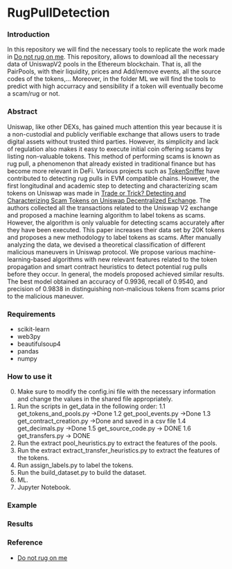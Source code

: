 # RugPullDetection
### Introduction

In this repository we will find the necessary tools to replicate the work made in [Do not rug on me](https://arxiv.org/abs/2201.07220). This repository, allows to download all the necessary data of UniswapV2 pools in the Ethereum blockchain. That is, all the PairPools, with their liquidity, prices and Add/remove events, all the source codes of the tokens,...
Moreover, in the folder ML we will find the tools to predict with high accurracy and sensibility if a token will eventually become a scam/rug or not.

### Abstract

Uniswap, like other DEXs, has gained much attention this year because it is a non-custodial and publicly verifiable exchange that allows users to trade digital assets without trusted third parties. However, its simplicity and lack of regulation also makes it easy to execute initial coin offering scams by listing non-valuable tokens. This method of performing scams is known as rug pull, a phenomenon that already existed in traditional finance but has become more relevant in DeFi. Various projects such as [TokenSniffer](https://tokensniffer.com/) have contributed to detecting rug pulls in EVM compatible chains. However, the first longitudinal and academic step to detecting and characterizing scam tokens on Uniswap was made in [Trade or Trick? Detecting and Characterizing Scam Tokens on Uniswap Decentralized Exchange](https://arxiv.org/pdf/2109.00229.pdf). The authors collected all the transactions related to the Uniswap V2 exchange and proposed a machine learning algorithm to label tokens as scams. However, the algorithm is only valuable for detecting scams accurately after they have been executed. This paper increases their data set by 20K tokens and proposes a new methodology to label tokens as scams. After manually analyzing the data, we devised a theoretical classification of different malicious maneuvers in Uniswap protocol. We propose various machine-learning-based algorithms with new relevant features related to the token propagation and smart contract heuristics to detect potential rug pulls before they occur. In general, the models proposed achieved similar results. The best model obtained an accuracy of 0.9936, recall of 0.9540, and precision of 0.9838 in distinguishing  non-malicious tokens from scams prior to the malicious maneuver.

### Requirements

- scikit-learn
- web3py
- beautifulsoup4
- pandas
- numpy

### How to use it

<!-- As mentioned in the paper, we highly recommend to have access to a full or an archive node to download all the necesary data, and add the endpoint in config.ini. -->

0. Make sure to modify the config.ini file with the necessary information and change the values in the shared file appropriately.
1. Run the scripts in get_data in the following order:
  1.1 get_tokens_and_pools.py ->Done
  1.2 get_pool_events.py ->Done
  1.3 get_contract_creation.py ->Done and saved in a csv file
  1.4 get_decimals.py ->Done
  1.5 get_source_code.py -> DONE
  1.6 get_transfers.py -> DONE
3. Run the extract pool_heuristics.py to extract the features of the pools.
4. Run the extract extract_transfer_heuristics.py to extract the features of the tokens.
5. Run assign_labels.py to label the tokens.
6. Run the build_dataset.py to build the dataset.
7. ML.
8. Jupyter Notebook.


### Example


### Results


### Reference

- [Do not rug on me](https://arxiv.org/abs/2201.07220)



